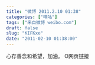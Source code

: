 ```yaml
---
title: "微博 2011.2.10 01:38"
categories: ["嘀咕"]
tags: ["来自微博 weibo.com"]
draft: false
slug: "KIFKxe"
date: "2011-02-10 01:38:00"
---
```


<p>心存善念和希望，加油。 O网页链接 ​​​​</p>
